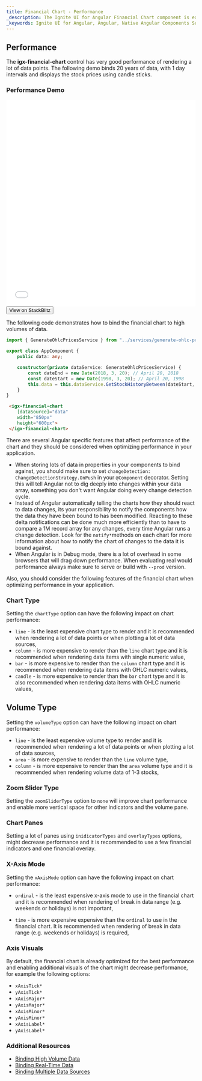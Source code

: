 ```yaml
---
title: Financial Chart - Performance
_description: The Ignite UI for Angular Financial Chart component is easily configured to display financial data using a simple and intuitive API, as once the user binds the data, the chart offers multiple ways in which the data can then be visualized and interpreted.
_keywords: Ignite UI for Angular, Angular, Native Angular Components Suite, Native Angular Controls, Native Angular Components, Native Angular Components Library, Angular Chart, Angular Chart Control, Angular Chart Example, Angular Grid Component, Angular Chart Component, Angular Financial Chart
---
```

## Performance

The **igx-financial-chart** control has very good performance of rendering a lot of data points. The following demo binds 20 years of data, with 1 day intervals and displays the stock prices using candle sticks.

### Performance Demo

<div class="sample-container" style="height: 550px">
    <iframe id="financial-chart-performance-iframe" src='{environment:demosBaseUrl}/financial-chart-performance' width="100%" height="100%" seamless frameBorder="0" onload="onSampleIframeContentLoaded(this);"></iframe>
</div>
<div>
    <button data-localize="stackblitz" class="stackblitz-btn"   data-iframe-id="financial-chart-performance-iframe" data-demos-base-url="{environment:demosBaseUrl}">View on StackBlitz
    </button>
</div>
<div class="divider--half"></div>


The following code demonstrates how to bind the financial chart to high volumes of data.

```typescript
import { GenerateOhlcPricesService } from "../services/generate-ohlc-prices.service";

export class AppComponent {
    public data: any;

    constructor(private dataService: GenerateOhlcPricesService) {
        const dateEnd = new Date(2018, 3, 20); // April 20, 2018
        const dateStart = new Date(1998, 3, 20); // April 20, 1998
        this.data = this.dataService.GetStockHistoryBetween(dateStart, dateEnd);
    }
}
```

```html
 <igx-financial-chart
    [dataSource]="data"
    width="850px"
    height="600px">
 </igx-financial-chart>
```

There are several Angular specific features that affect performance of the chart and they should be considered when optimizing performance in your application.

* When storing lots of data in properties in your components to bind against, you should make sure to set `changeDetection: ChangeDetectionStrategy.OnPush` in your `@Component` decorator. Setting this will tell Angular not to dig deeply into changes within your data array, something you don't want Angular doing every change detection cycle.
* Instead of Angular automatically telling the charts how they should react to data changes, its your responsibility to notify the components how the data they have been bound to has been modified. Reacting to these delta notifications can be done much more efficiently than to have to compare a 1M record array for any changes, every time Angular runs a change detection. Look for the `notify*`methods on each chart for more information about how to notify the chart of changes to the data it is bound against.
* When Angular is in Debug mode, there is a lot of overhead in some browsers that will drag down performance. When evaluating real would performance always make sure to serve or build with `--prod` version.


Also, you should consider the following features of the financial chart when optimizing performance in your application.

### Chart Type
Setting the `chartType` option can have the following impact on chart performance:

* `line` - is the least expensive chart type to render and it is recommended when rendering a lot of data points or when plotting a lot of data sources,
* `column` - is more expensive to render than the `line` chart type and it is recommended when rendering data items with single numeric value,
* `bar` - is more expensive to render than the `column` chart type and it is recommended when rendering data items with OHLC  numeric values,
* `candle` - is more expensive to render than the `bar` chart type and it is also recommended when rendering data items with OHLC  numeric values,

## Volume Type
Setting the `volumeType` option can have the following impact on chart performance:

* `line` - is the least expensive volume type to render and it is recommended when rendering a lot of data points or when plotting a lot of data sources,
* `area` - is more expensive to render than the `line` volume type,
* `column` - is more expensive to render than the `area` volume type and it is recommended when rendering volume data of 1-3 stocks,

### Zoom Slider Type
Setting the `zoomSliderType` option to `none` will improve chart performance and enable more vertical space for other indicators and the volume pane.

### Chart Panes
Setting a lot of panes using `inidicatorTypes` and `overlayTypes` options, might decrease performance and it is recommended to use a few financial indicators and one financial overlay.

### X-Axis Mode
Setting the `xAxisMode` option can have the following impact on chart performance:

* `ordinal` - is the least expensive x-axis mode to use in the financial chart and it is recommended when rendering of break in data range (e.g. weekends or holidays) is not important,

* `time` - is more expensive expensive than the `ordinal` to use in the financial chart. It is recommended when rendering of break in data range (e.g. weekends or holidays) is  required,

### Axis Visuals

By default, the financial chart is already optimized for the best performance and enabling additional visuals of the chart might decrease performance, for example the following options:

* `xAxisTick*`
* `yAxisTick*`
* `xAxisMajor*`
* `yAxisMajor*`
* `xAxisMinor*`
* `yAxisMinor*`
* `xAxisLabel*`
* `yAxisLabel*`


<div class="divider--half"></div>

### Additional Resources
<div class="divider--half"></div>

* [Binding High Volume Data](financialchart_high_volume_data.html)
* [Binding Real-Time Data](financialchart_real_time_data.html)
* [Binding Multiple Data Sources](financialchart_binding_to_multiple_data.html)